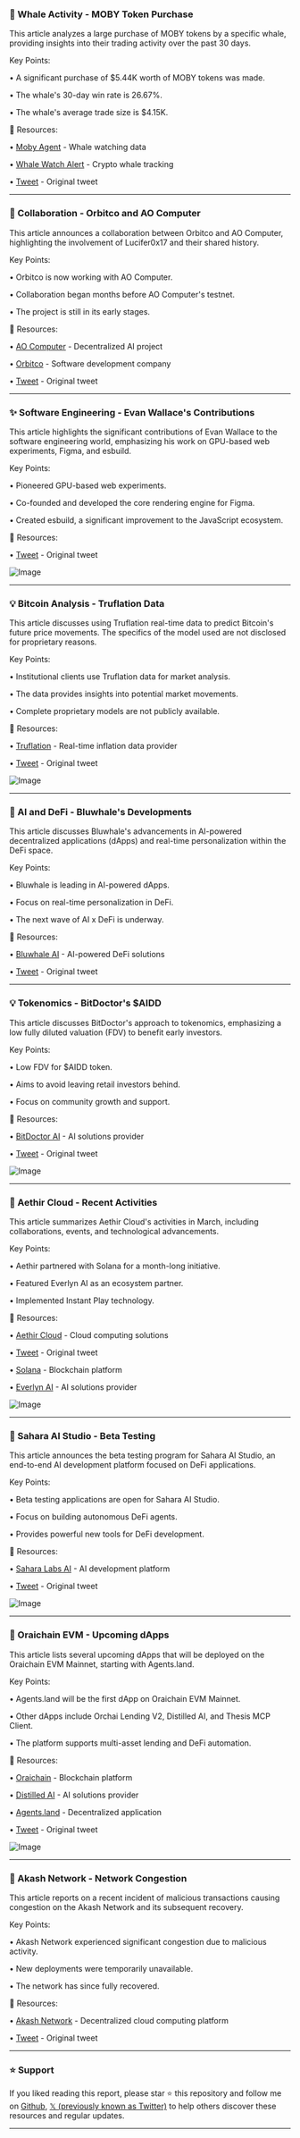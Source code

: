 ### 🤖 Whale Activity - MOBY Token Purchase

This article analyzes a large purchase of MOBY tokens by a specific whale, providing insights into their trading activity over the past 30 days.

Key Points:

• A significant purchase of $5.44K worth of MOBY tokens was made.

• The whale's 30-day win rate is 26.67%.

• The whale's average trade size is $4.15K.


🔗 Resources:

• [Moby Agent](https://x.com/mobyagent) - Whale watching data

• [Whale Watch Alert](https://x.com/whalewatchalert) -  Crypto whale tracking

• [Tweet](https://x.com/whalewatchalert/status/1906467768951566811) -  Original tweet


---

### 🚀 Collaboration - Orbitco and AO Computer

This article announces a collaboration between Orbitco and AO Computer, highlighting the involvement of Lucifer0x17 and their shared history.

Key Points:

• Orbitco is now working with AO Computer.

• Collaboration began months before AO Computer's testnet.

• The project is still in its early stages.


🔗 Resources:

• [AO Computer](https://x.com/aoTheComputer) -  Decentralized AI project

• [Orbitco](https://x.com/0rbitco) -  Software development company

• [Tweet](https://x.com/samecwilliams/status/1906457548137329014) - Original tweet


---

### ✨  Software Engineering - Evan Wallace's Contributions

This article highlights the significant contributions of Evan Wallace to the software engineering world, emphasizing his work on GPU-based web experiments, Figma, and esbuild.

Key Points:

• Pioneered GPU-based web experiments.

• Co-founded and developed the core rendering engine for Figma.

• Created esbuild, a significant improvement to the JavaScript ecosystem.


🔗 Resources:

• [Tweet](https://x.com/aidenybai/status/1906387192613589282) - Original tweet

![Image](https://pbs.twimg.com/ext_tw_video_thumb/1906263006352470016/pu/img/z4DJWRgJr72KPXmY.jpg)


---

### 💡 Bitcoin Analysis - Truflation Data

This article discusses using Truflation real-time data to predict Bitcoin's future price movements.  The specifics of the model used are not disclosed for proprietary reasons.

Key Points:

• Institutional clients use Truflation data for market analysis.

• The data provides insights into potential market movements.

•  Complete proprietary models are not publicly available.


🔗 Resources:

• [Truflation](https://x.com/truflation) - Real-time inflation data provider

• [Tweet](https://x.com/truflation/status/1905332800934256799) - Original tweet

![Image](https://pbs.twimg.com/ext_tw_video_thumb/1905331303471345664/pu/img/f7-LqeBySTtrO3Qo.jpg)


---

### 🚀 AI and DeFi - Bluwhale's Developments

This article discusses Bluwhale's advancements in AI-powered decentralized applications (dApps) and real-time personalization within the DeFi space.

Key Points:

• Bluwhale is leading in AI-powered dApps.

•  Focus on real-time personalization in DeFi.

• The next wave of AI x DeFi is underway.


🔗 Resources:

• [Bluwhale AI](https://x.com/bluwhaleai) - AI-powered DeFi solutions

• [Tweet](https://x.com/bluwhaleai/status/1906348790778593706) - Original tweet


---

### 💡 Tokenomics - BitDoctor's $AIDD

This article discusses BitDoctor's approach to tokenomics, emphasizing a low fully diluted valuation (FDV) to benefit early investors.

Key Points:

• Low FDV for $AIDD token.

• Aims to avoid leaving retail investors behind.

•  Focus on community growth and support.


🔗 Resources:

• [BitDoctor AI](https://x.com/BitDoctorAI) -  AI solutions provider

• [Tweet](https://x.com/BitDoctorAI/status/1906343871107506197) - Original tweet

![Image](https://pbs.twimg.com/media/GnSwVMGbUAANryl?format=jpg&name=small)


---

### 🚀 Aethir Cloud - Recent Activities

This article summarizes Aethir Cloud's activities in March, including collaborations, events, and technological advancements.

Key Points:

• Aethir partnered with Solana for a month-long initiative.

• Featured Everlyn AI as an ecosystem partner.

• Implemented Instant Play technology.


🔗 Resources:

• [Aethir Cloud](https://x.com/AethirCloud) - Cloud computing solutions

• [Tweet](https://x.com/AethirCloud/status/1906343467950711033) - Original tweet

• [Solana](https://x.com/solana) - Blockchain platform

• [Everlyn AI](https://x.com/Everlyn_ai) - AI solutions provider

![Image](https://pbs.twimg.com/ext_tw_video_thumb/1906342880785903616/pu/img/LvkEW1GaIfU2fBz1.jpg)


---

### 🚀 Sahara AI Studio - Beta Testing

This article announces the beta testing program for Sahara AI Studio, an end-to-end AI development platform focused on DeFi applications.

Key Points:

• Beta testing applications are open for Sahara AI Studio.

•  Focus on building autonomous DeFi agents.

•  Provides powerful new tools for DeFi development.


🔗 Resources:

• [Sahara Labs AI](https://x.com/SaharaLabsAI) - AI development platform

• [Tweet](https://x.com/SaharaLabsAI/status/1904665985875140782) - Original tweet

![Image](https://pbs.twimg.com/media/Gm66OqyacAAlFzz?format=jpg&name=small)


---

### 🚀 Oraichain EVM - Upcoming dApps

This article lists several upcoming dApps that will be deployed on the Oraichain EVM Mainnet, starting with Agents.land.

Key Points:

• Agents.land will be the first dApp on Oraichain EVM Mainnet.

• Other dApps include Orchai Lending V2, Distilled AI, and Thesis MCP Client.

• The platform supports multi-asset lending and DeFi automation.


🔗 Resources:

• [Oraichain](https://x.com/oraichain) -  Blockchain platform

• [Distilled AI](https://x.com/distilled_AI) - AI solutions provider

• [Agents.land](https://t.co/wBHfN7BjUc) - Decentralized application

• [Tweet](https://x.com/oraichain/status/1906038455253221563) - Original tweet

![Image](https://pbs.twimg.com/media/GnMmHtHaEAApL7H?format=jpg&name=small)


---

### 🤖 Akash Network - Network Congestion

This article reports on a recent incident of malicious transactions causing congestion on the Akash Network and its subsequent recovery.

Key Points:

• Akash Network experienced significant congestion due to malicious activity.

• New deployments were temporarily unavailable.

• The network has since fully recovered.



🔗 Resources:

• [Akash Network](https://x.com/akashnet_) -  Decentralized cloud computing platform

• [Tweet](https://x.com/akashnet_/status/1906165682032493050) - Original tweet


---

### ⭐️ Support

If you liked reading this report, please star ⭐️ this repository and follow me on [Github](https://github.com/Drix10), [𝕏 (previously known as Twitter)](https://x.com/DRIX_10_) to help others discover these resources and regular updates.

---